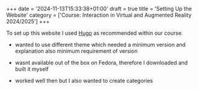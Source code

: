 +++
date = '2024-11-13T15:33:38+01:00'
draft = true
title = 'Setting Up the Website'
category = ['Course: Interaction in Virtual and Augmented Reality 2024/2025']
+++

To set up this website I used [Hugo](https://gohugo.io) as recommended within our course.

- wanted to use different theme which needed a minimum version and explanation also minimum requirement of version

- wasnt available out of the box on Fedora, therefore I downloaded and built it myself

- worked well then but I also wanted to create categories
